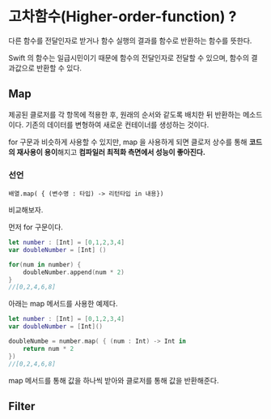 # 고차함수(Higher-order-function) ?
다른 함수를 전달인자로 받거나 함수 실행의 결과를 함수로 반환하는 함수를 뜻한다.

Swift 의 함수는 일급시민이기 때문에 함수의 전달인자로 전달할 수 있으며, 함수의 결과값으로 반환할 수 있다.

## Map
제공된 클로저를 각 항목에 적용한 후, 원래의 순서와 같도록 배치한 뒤 반환하는 메소드이다. 기존의 데이터를 변형하여 새로운 컨테이너를 생성하는 것이다.   

for 구문과 비슷하게 사용할 수 있지만, map 을 사용하게 되면 클로저 상수를 통해 <b>코드의 재사용이 용이</b>해지고 <b>컴파일러 최적화 측면에서 성능이 좋아진다.</b>

### 선언
```
배열.map( { (변수명 : 타입) -> 리턴타입 in 내용})
```

비교해보자.

먼저 for 구문이다.
```swift 
let number : [Int] = [0,1,2,3,4]
var doubleNumber = [Int] ()

for(num in number) {
    doubleNumber.append(num * 2)
}
//[0,2,4,6,8]
```

아래는 map 메서드를 사용한 예제다.
```swift
let number : [Int] = [0,1,2,3,4]
var doubleNumber = [Int]()

doubleNumbe = number.map( { (num : Int) -> Int in
    return num * 2
})
//[0,2,4,6,8]
```

map 메서드를 통해 값을 하나씩 받아와 클로저를 통해 값을 반환해준다.

## Filter